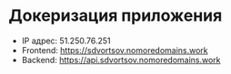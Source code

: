 # Докеризация приложения

- IP адрес: 51.250.76.251
- Frontend: https://sdvortsov.nomoredomains.work
- Backend: https://api.sdvortsov.nomoredomains.work